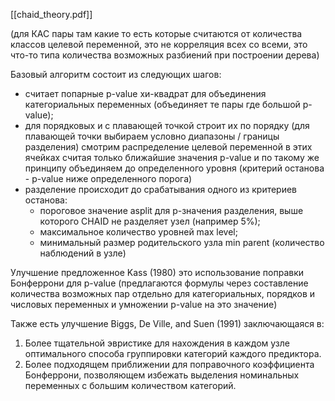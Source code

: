[[chaid_theory.pdf]]

(для КАС пары там какие то есть которые считаются от количества классов целевой переменной,  это не корреляция всех со всеми, это что-то типа количества возможных разбиений при построении дерева)

Базовый алгоритм состоит из следующих шагов:
* считает попарные p-value хи-квадрат для объединения категориальных переменных (объединяет те пары где большой p-value);
* для порядковых и с плавающей точкой строит их по порядку (для плавающей точки выбираем условно диапазоны / границы разделения) смотрим распределение целевой переменной в этих ячейках считая только ближайшие значения p-value и по такому же принципу объединяем до определенного уровня (критерий останова - p-value ниже определенного порога)
* разделение происходит до срабатывания одного из критериев останова:
	* пороговое значение asplit для p-значения разделения, выше которого CHAID не разделяет узел (например 5%);
	*  максимальное количество уровней max level;
	* минимальный размер родительского узла min parent (количество наблюдений в узле)

Улучшение предложенное Kass (1980) это использование поправки Бонферрони для p-value (предлагаются формулы через составление количества возможных пар отдельно для категориальных, порядков и числовых переменных и умножении p-value на это значение)

Также есть улучшение Biggs, De Ville, and Suen (1991) заключающаяся в:
1. Более тщательной эвристике для нахождения в каждом узле оптимального
способа группировки категорий каждого предиктора.
2. Более подходящем приближении для поправочного коэффициента Бонферрони, позволяющем избежать выделения номинальных переменных с большим количеством категорий.